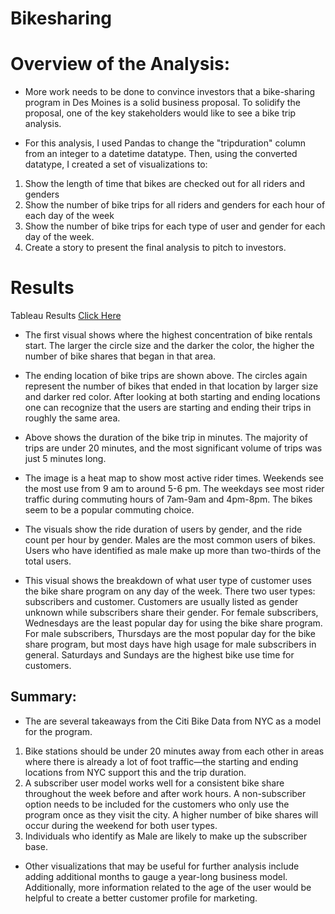 # Bikesharing

# Overview of the Analysis:

* More work needs to be done to convince investors that a bike-sharing program in Des Moines is a solid business proposal. To solidify the proposal, one of the key stakeholders would like to see a bike trip analysis.

* For this analysis, I used Pandas to change the "tripduration" column from an integer to a datetime datatype. Then, using the converted datatype, I created a set of visualizations to:

1. Show the length of time that bikes are checked out for all riders and genders
2. Show the number of bike trips for all riders and genders for each hour of each day of the week
3. Show the number of bike trips for each type of user and gender for each day of the week.
4. Create a story to present the final analysis to pitch to investors.

# Results

Tableau Results [Click Here](https://public.tableau.com/app/profile/vincent.r.vinci/viz/NYCCitibike_16577658698610/NYCCitiBike?publish=yes)



* The first visual shows where the highest concentration of bike rentals start. The larger the circle size and the darker the color, the higher the number of bike shares that began in that area. 



* The ending location of bike trips are shown above. The circles again represent the number of bikes that ended in that location by larger size and darker red color. After looking at both starting and ending locations one can recognize that the users are starting and ending their trips in roughly the same area.



* Above shows the duration of the bike trip in minutes. The majority of trips are under 20 minutes, and the most significant volume of trips was just 5 minutes long.



* The image is a heat map to show most active rider times. Weekends see the most use from 9 am to around 5-6 pm. The weekdays see most rider traffic during commuting hours of 7am-9am and 4pm-8pm. The bikes seem to be a popular commuting choice. 



* The visuals show the ride duration of users by gender, and the ride count per hour by gender. Males are the most common users of bikes. Users who have identified as male make up more than two-thirds of the total users. 


* This visual shows the breakdown of what user type of customer uses the bike share program on any day of the week. There two user types: subscribers and customer. Customers are usually listed as gender unknown while subscribers share their gender. For female subscribers, Wednesdays are the least popular day for using the bike share program. For male subscribers, Thursdays are the most popular day for the bike share program, but most days have high usage for male subscribers in general. Saturdays and Sundays are the highest bike use time for customers.


## Summary: 
* The are several takeaways from the Citi Bike Data from NYC as a model for the program.
1. Bike stations should be under 20 minutes away from each other in areas where there is already a lot of foot traffic—the starting and ending locations from NYC support this and the trip duration. 
1. A subscriber user model works well for a consistent bike share throughout the week before and after work hours. A non-subscriber option needs to be included for the customers who only use the program once as they visit the city. A higher number of bike shares will occur during the weekend for both user types. 
1. Individuals who identify as Male are likely to make up the subscriber base.
* Other visualizations that may be useful for further analysis include adding additional months to gauge a year-long business model. Additionally, more information related to the age of the user would be helpful to create a better customer profile for marketing.
